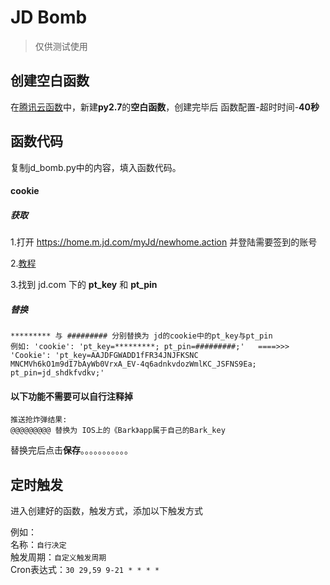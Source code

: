 # JD Bomb
> 仅供测试使用

## 创建空白函数

在[腾讯云函数](https://console.cloud.tencent.com/scf/index/1)中，新建**py2.7**的**空白函数**，创建完毕后 函数配置-超时时间-**40秒**

## 函数代码
复制jd_bomb.py中的内容，填入函数代码。

#### cookie
##### 获取
1.打开 https://home.m.jd.com/myJd/newhome.action 并登陆需要签到的账号

2.[教程](http://www.cnplugins.com/tool/check-cookie.html) 

3.找到 jd.com 下的 **pt_key** 和 **pt_pin** 

##### 替换
```
********* 与 ######### 分别替换为 jd的cookie中的pt_key与pt_pin
例如: 'cookie': 'pt_key=*********; pt_pin=#########;'   ====>>>  'Cookie': 'pt_key=AAJDFGWADD1fFR34JNJFKSNC MNCMVh6kO1m9dI7bAyWb0VrxA_EV-4q6adnkvdozWmlKC_JSFNS9Ea; pt_pin=jd_shdkfvdkv;' 
```

#### 以下功能不需要可以自行注释掉  
```
推送抢炸弹结果:  
@@@@@@@@@ 替换为 IOS上的《Bark》app属于自己的Bark_key 
```

替换完后点击**保存**。。。。。。。。。。。

## 定时触发
进入创建好的函数，触发方式，添加以下触发方式  

例如：  
名称：`自行决定`  
触发周期：`自定义触发周期`  
Cron表达式：`30 29,59 9-21 * * * *`